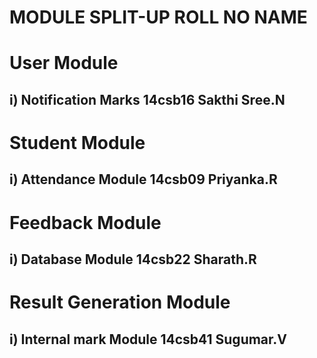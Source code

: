 # MODULE SPLIT-UP                                  ROLL NO                            NAME

# User Module                      
## i) Notification Marks                           14csb16                        Sakthi Sree.N

# Student Module
## i) Attendance Module                            14csb09                        Priyanka.R

# Feedback Module
## i) Database Module                              14csb22                        Sharath.R

# Result Generation Module                     
## i)  Internal mark Module                         14csb41                        Sugumar.V


